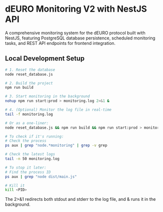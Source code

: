 # dEURO Monitoring V2 with NestJS API

A comprehensive monitoring system for the dEURO protocol built with NestJS, featuring PostgreSQL database persistence, scheduled monitoring tasks, and REST API endpoints for frontend integration.

## Local Development Setup

```bash
# 1. Reset the database
node reset_database.js

# 2. Build the project
npm run build

# 3. Start monitoring in the background
nohup npm run start:prod > monitoring.log 2>&1 &

# 4. (Optional) Monitor the log file in real-time
tail -f monitoring.log

# Or as a one-liner:
node reset_database.js && npm run build && npm run start:prod > monitoring.log 2>&1 &

# To check if it's running:
# Check the process
ps aux | grep "node.*monitoring" | grep -v grep

# Check the latest logs
tail -n 50 monitoring.log

# To stop it later:
# Find the process ID
ps aux | grep "node dist/main.js"

# Kill it
kill <PID>
```

The 2>&1 redirects both stdout and stderr to the log file, and & runs it in the background.
